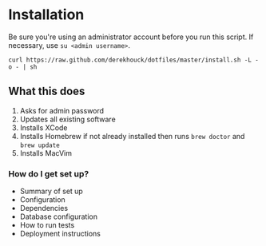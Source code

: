 # Installation #
Be sure you're using an administrator account before you run this script. If necessary, use `su <admin username>`.

```
curl https://raw.github.com/derekhouck/dotfiles/master/install.sh -L -o - | sh
```
## What this does ##

1. Asks for admin password
2. Updates all existing software
3. Installs XCode
4. Installs Homebrew if not already installed then runs `brew doctor` and `brew update`
5. Installs MacVim

### How do I get set up? ###

* Summary of set up
* Configuration
* Dependencies
* Database configuration
* How to run tests
* Deployment instructions